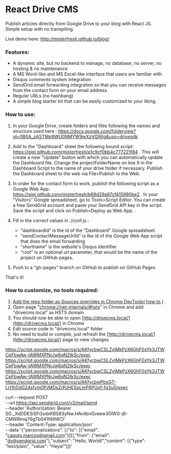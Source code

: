 # React Drive CMS
Publish articles directly from Google Drive to your blog with React JS. Simple setup with no transpiling.

Live demo here: 
http://misterfresh.github.io/blog/

### Features:
- A dynamic site, but no backend to manage, no database, no server, no hosting & no maintenance
- A MS Word-like and MS Excel-like interface that users are familiar with
- Disqus comments system integration
- SendGrid email forwarding integration so that you can receive messages from the contact form on your email address.
- Regular URLs (no hashbang)
- A simple blog starter kit that can be easily customized to your liking.

### How to use:

1) In your Google Drive, create folders and files following the names and structure used here : 
https://docs.google.com/folderview?id=0B0A_zASTMp9WU0NMYW9wXzVQWjg&usp=drivesdk

2) Add to the "Dashboard" sheet the following bound script:
https://gist.github.com/misterfresh/e1c9cf0bb4c777221f84   . 
This will create a new "Update" button with which you can automatically update the Dashboard file. Change the projectFolderName on line 9 in the Dashboard Script to the name of your drive folder if necessary. Publish the Dashboard sheet to the web via File>Publish to the Web.

3) In order for the contact form to work, publish the following script as a Google Web App:
https://gist.github.com/misterfresh/b69d29a97cf415980be2  . In your "Visitors" Google spreadsheet, go to Tools>Script Editor. You can create a free SendGrid account and paste your SendGrid API key in the script. Save the script and click on Publish>Deploy as Web App. .

4) Fill in the correct values in ./conf.js :
    - "dashboardId" is the id of the "Dashboard" Google spreadsheet.
    - "sendContactMessageUrlId" is the id of the Google Web App script that does the email forwarding
    - "shortname" is the website's Disqus identifier
    - "root" is an optional url parameter, that would be the name of the project on GitHub pages.

5) Push to a "gh-pages" branch on GitHub to publish on GitHub Pages

That's it!

### How to customize, no tools required:
1. [Add the repo folder as Sources overrides in Chrome DevTools( how to ) ](https://medium.com/@jmatix/using-chrome-as-a-local-web-server-af04baffd581)
2. Open page "[chrome://net-internals/#hsts](chrome://net-internals/#hsts)" in Chrome and add "drivecms.local" as HSTS domain
3. You should now be able to open [http://drivecms.local/](http://drivecms.local/) in Chrome
4. Edit source code in "drivecms.local" folder
5. No need to build or compile, just refresh the [http://drivecms.local/](http://drivecms.local/) page to view changes



https://script.google.com/macros/s/AKfycbwCSLZvlMkPzX6GhF0sYk3JTWCpFbwAw-tAWMXPNrJw6qN2tkSc/exec
https://script.google.com/macros/s/AKfycbwCSLZvlMkPzX6GhF0sYk3JTWCpFbwAw-tAWMXPNrJw6qN2tkSc/exec
https://script.google.com/macros/s/AKfycbwCSLZvlMkPzX6GhF0sYk3JTWCpFbwAw-tAWMXPNrJw6qN2tkSc/exec
https://script.google.com/macros/s/AKfycbwPbxGT-Lrt1hDdG24sfvm0PJMDsZrPJHESpLmP8PUof-fg3u0/exec

curl --request POST \
  --url https://api.sendgrid.com/v3/mail/send \
  --header 'Authorization: Bearer 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' \
  --header 'Content-Type: application/json' \
  --data '{"personalizations": [{"to": [{"email": "caputo.marcos@gmail.com"}]}],"from": {"email": "dx@sendgrid.com"},"subject": "Hello, World!","content": [{"type": "text/plain", "value": "Heya!"}]}'


